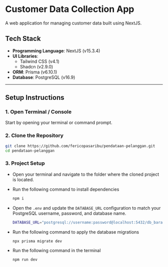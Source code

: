 # Customer Data Collection App

A web application for managing customer data built using NextJS.

## Tech Stack

- **Programming Language**:
  NextJS (v15.3.4)  
- **UI Libraries**:
  -  Tailwind CSS (v4.1)
  -  Shadcn (v2.9.0)  
- **ORM**: Prisma (v6.10.1) 
- **Database**: PostgreSQL (v16.9)

---

## Setup Instructions

### 1. Open Terminal / Console

Start by opening your terminal or command prompt.

### 2. Clone the Repository

   ```bash
   git clone https://github.com/fericopasaribu/pendataan-pelanggan.git
   cd pendataan-pelanggan
   ```
### 3. Project Setup

- Open your terminal and navigate to the folder where the cloned project is located.
  
- Run the following command to install dependencies
    ```bash
    npm i
    ```
    
- Open the ``` .env ``` and update the ``` DATABASE_URL ``` configuration to match your PostgreSQL username, password, and database name.
    ```bash
    DATABASE_URL="postgresql://username:password@localhost:5432/db_barang?schema=public"
    ```
    
- Run the following command to apply the database migrations
    ```bash
    npx prisma migrate dev
    ```
    
- Run the following command in the terminal
    ```bash
    npm run dev
    ```
